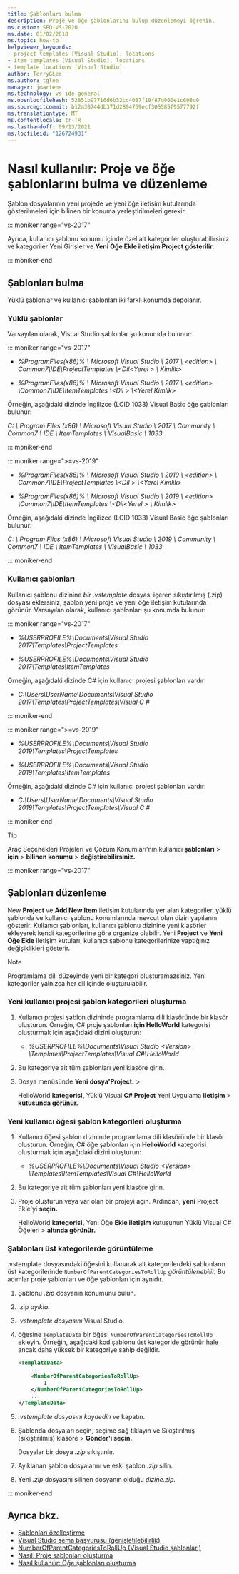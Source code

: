 ```yaml
---
title: Şablonları bulma
description: Proje ve öğe şablonlarını bulup düzenlemeyi öğrenin.
ms.custom: SEO-VS-2020
ms.date: 01/02/2018
ms.topic: how-to
helpviewer_keywords:
- project templates [Visual Studio], locations
- item templates [Visual Studio], locations
- template locations [Visual Studio]
author: TerryGLee
ms.author: tglee
manager: jmartens
ms.technology: vs-ide-general
ms.openlocfilehash: 52851b97716d6b32cc4087f19f87d060e1c608c0
ms.sourcegitcommit: b12a38744db371d2894769ecf305585f9577792f
ms.translationtype: MT
ms.contentlocale: tr-TR
ms.lasthandoff: 09/13/2021
ms.locfileid: "126724931"
---
```

# <a name="how-to-locate-and-organize-project-and-item-templates"></a>Nasıl kullanılır: Proje ve öğe şablonlarını bulma ve düzenleme

Şablon dosyalarının yeni projede ve yeni öğe iletişim kutularında gösterilmeleri için bilinen bir konuma yerleştirilmeleri gerekir.

::: moniker range="vs-2017"

Ayrıca, kullanıcı şablonu konumu içinde özel alt kategoriler oluşturabilirsiniz ve kategoriler Yeni Girişler ve **Yeni Öğe Ekle iletişim Project** **gösterilir.**

::: moniker-end

## <a name="locate-templates"></a>Şablonları bulma

Yüklü şablonlar ve kullanıcı şablonları iki farklı konumda depolanır.

### <a name="installed-templates"></a>Yüklü şablonlar

Varsayılan olarak, Visual Studio şablonlar şu konumda bulunur:

::: moniker range="vs-2017"

- *%ProgramFiles(x86)% \\ Microsoft Visual Studio \\ 2017 \\ \<edition> \\ Common7\IDE\ProjectTemplates \\<Dil<Yerel \> \\ Kimlik\>*

- *%ProgramFiles(x86)% \\ Microsoft Visual Studio \\ 2017 \\ \<edition> \Common7\IDE\ItemTemplates \\<Dil \> \\<Yerel Kimlik\>*

Örneğin, aşağıdaki dizinde İngilizce (LCID 1033) Visual Basic öğe şablonları bulunur:

*C: \\ Program Files (x86) \\ Microsoft Visual Studio \\ 2017 \\ Community \\ Common7 \\ IDE \\ ItemTemplates \\ VisualBasic \\ 1033*

::: moniker-end

::: moniker range=">=vs-2019"

- *%ProgramFiles(x86)% \\ Microsoft Visual Studio \\ 2019 \\ \<edition> \\ Common7\IDE\ProjectTemplates \\<Dil \> \\<Yerel Kimlik\>*

- *%ProgramFiles(x86)% \\ Microsoft Visual Studio \\ 2019 \\ \<edition> \Common7\IDE\ItemTemplates \\<Dil<Yerel \> \\ Kimlik\>*

Örneğin, aşağıdaki dizinde İngilizce (LCID 1033) Visual Basic öğe şablonları bulunur:

*C: \\ Program Files (x86) \\ Microsoft Visual Studio \\ 2019 \\ Community \\ Common7 \\ IDE \\ ItemTemplates \\ VisualBasic \\ 1033*

::: moniker-end

### <a name="user-templates"></a>Kullanıcı şablonları

Kullanıcı şablonu dizinine *bir* *.vstemplate* dosyası içeren sıkıştırılmış (.zip) dosyası eklersiniz, şablon yeni proje ve yeni öğe iletişim kutularında görünür. Varsayılan olarak, kullanıcı şablonları şu konumda bulunur:

::: moniker range="vs-2017"

- *%USERPROFILE%\Documents\Visual Studio 2017\Templates\ProjectTemplates*

- *%USERPROFILE%\Documents\Visual Studio 2017\Templates\ItemTemplates*

Örneğin, aşağıdaki dizinde C# için kullanıcı projesi şablonları vardır:

- *C:\Users\UserName\Documents\Visual Studio 2017\Templates\ProjectTemplates\Visual C #*

::: moniker-end

::: moniker range=">=vs-2019"

- *%USERPROFILE%\Documents\Visual Studio 2019\Templates\ProjectTemplates*

- *%USERPROFILE%\Documents\Visual Studio 2019\Templates\ItemTemplates*

Örneğin, aşağıdaki dizinde C# için kullanıcı projesi şablonları vardır:

- *C:\Users\UserName\Documents\Visual Studio 2019\Templates\ProjectTemplates\Visual C #*

::: moniker-end

> [!TIP]
> Araç Seçenekleri Projeleri ve Çözüm Konumları'nın kullanıcı **şablonları**  >  **için**  >  **bilinen konumu**  >  **değiştirebilirsiniz.**

::: moniker range="vs-2017"

## <a name="organize-templates"></a>Şablonları düzenleme

New **Project** ve **Add New Item** iletişim kutularında yer alan kategoriler, yüklü şablonda ve kullanıcı şablonu konumlarında mevcut olan dizin yapılarını gösterir. Kullanıcı şablonları, kullanıcı şablonu dizinine yeni klasörler ekleyerek kendi kategorilerine göre organize olabilir. Yeni **Project** ve **Yeni Öğe Ekle** iletişim kutuları, kullanıcı şablonu kategorilerinize yaptığınız değişiklikleri gösterir.

> [!NOTE]
> Programlama dili düzeyinde yeni bir kategori oluşturamazsiniz. Yeni kategoriler yalnızca her dil içinde oluşturulabilir.

### <a name="create-new-user-project-template-categories"></a>Yeni kullanıcı projesi şablon kategorileri oluşturma

1. Kullanıcı projesi şablon dizininde programlama dili klasöründe bir klasör oluşturun. Örneğin, C# proje şablonları **için HelloWorld** kategorisi oluşturmak için aşağıdaki dizini oluşturun:

    - *\%USERPROFILE%\Documents\Visual Studio \<Version\> \Templates\ProjectTemplates\Visual C#\HelloWorld*

1. Bu kategoriye ait tüm şablonları yeni klasöre girin.

1. Dosya menüsünde **Yeni** **dosya'Project.** > 

   HelloWorld **kategorisi,** Yüklü Visual **C# Project** Yeni Uygulama **iletişim** > **kutusunda görünür.**

### <a name="create-new-user-item-template-categories"></a>Yeni kullanıcı öğesi şablon kategorileri oluşturma

1. Kullanıcı öğesi şablon dizininde programlama dili klasöründe bir klasör oluşturun. Örneğin, C# öğe şablonları için **HelloWorld** kategorisi oluşturmak için aşağıdaki dizini oluşturun:

    - *\%USERPROFILE%\Documents\Visual Studio \<Version\> \Templates\ItemTemplates\Visual C#\HelloWorld*

1. Bu kategoriye ait tüm şablonları yeni klasöre girin.

1. Proje oluşturun veya var olan bir projeyi açın. Ardından, **yeni** Project Ekle'yi **seçin.**

   HelloWorld **kategorisi,** Yeni Öğe **Ekle iletişim**  kutusunun Yüklü Visual C# Öğeleri > **altında görünür.**

### <a name="display-templates-in-parent-categories"></a>Şablonları üst kategorilerde görüntüleme

.vstemplate dosyasındaki öğesini kullanarak alt kategorilerdeki şablonların üst kategorilerinde `NumberOfParentCategoriesToRollUp` *görüntülenebilir.* Bu adımlar proje şablonları ve öğe şablonları için aynıdır.

1. Şablonu *.zip* dosyanın konumunu bulun.

1. .zip *ayıkla.*

1. *.vstemplate dosyasını* Visual Studio.

1. öğesine `TemplateData` bir öğesi `NumberOfParentCategoriesToRollUp` ekleyin. Örneğin, aşağıdaki kod şablonu üst kategoride görünür hale ancak daha yüksek bir kategoriye sahip değildir.

    ```xml
    <TemplateData>
        ...
        <NumberOfParentCategoriesToRollUp>
            1
        </NumberOfParentCategoriesToRollUp>
        ...
    </TemplateData>
    ```

1. *.vstemplate dosyasını kaydedin ve* kapatın.

1. Şablonda dosyaları seçin, seçime sağ tıklayın  ve Sıkıştırılmış (sıkıştırılmış) klasöre > **Gönder'i seçin.**

   Dosyalar bir dosya *.zip* sıkıştırılır.

1. Ayıklanan şablon dosyalarını ve eski şablon *.zip* silin.

1. Yeni *.zip* dosyasını silinen dosyanın olduğu *dizine.zip.*

::: moniker-end

## <a name="see-also"></a>Ayrıca bkz.

- [Şablonları özelleştirme](../ide/customizing-project-and-item-templates.md)
- [Visual Studio şema başvurusu (genişletilebilirlik)](../extensibility/visual-studio-template-schema-reference.md)
- [NumberOfParentCategoriesToRollUp (Visual Studio şablonları)](../extensibility/numberofparentcategoriestorollup-visual-studio-templates.md)
- [Nasıl: Proje şablonları oluşturma](../ide/how-to-create-project-templates.md)
- [Nasıl kullanılır: Öğe şablonları oluşturma](../ide/how-to-create-item-templates.md)
